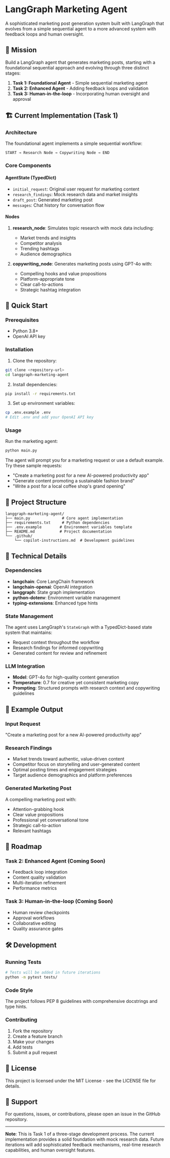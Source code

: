 # LangGraph Marketing Agent

A sophisticated marketing post generation system built with LangGraph that evolves from a simple sequential agent to a more advanced system with feedback loops and human oversight.

## 🎯 Mission

Build a LangGraph agent that generates marketing posts, starting with a foundational sequential approach and evolving through three distinct stages:

1. **Task 1: Foundational Agent** - Simple sequential marketing agent
2. **Task 2: Enhanced Agent** - Adding feedback loops and validation
3. **Task 3: Human-in-the-loop** - Incorporating human oversight and approval

## 🏗️ Current Implementation (Task 1)

### Architecture

The foundational agent implements a simple sequential workflow:

```
START → Research Node → Copywriting Node → END
```

### Core Components

#### AgentState (TypedDict)
- `initial_request`: Original user request for marketing content
- `research_findings`: Mock research data and market insights
- `draft_post`: Generated marketing post
- `messages`: Chat history for conversation flow

#### Nodes

1. **research_node**: Simulates topic research with mock data including:
   - Market trends and insights
   - Competitor analysis
   - Trending hashtags
   - Audience demographics

2. **copywriting_node**: Generates marketing posts using GPT-4o with:
   - Compelling hooks and value propositions
   - Platform-appropriate tone
   - Clear call-to-actions
   - Strategic hashtag integration

## 🚀 Quick Start

### Prerequisites

- Python 3.8+
- OpenAI API key

### Installation

1. Clone the repository:
```bash
git clone <repository-url>
cd langgraph-marketing-agent
```

2. Install dependencies:
```bash
pip install -r requirements.txt
```

3. Set up environment variables:
```bash
cp .env.example .env
# Edit .env and add your OpenAI API key
```

### Usage

Run the marketing agent:

```bash
python main.py
```

The agent will prompt you for a marketing request or use a default example. Try these sample requests:

- "Create a marketing post for a new AI-powered productivity app"
- "Generate content promoting a sustainable fashion brand"  
- "Write a post for a local coffee shop's grand opening"

## 📁 Project Structure

```
langgraph-marketing-agent/
├── main.py              # Core agent implementation
├── requirements.txt     # Python dependencies
├── .env.example        # Environment variables template
├── README.md           # Project documentation
└── .github/
    └── copilot-instructions.md  # Development guidelines
```

## 🔧 Technical Details

### Dependencies

- **langchain**: Core LangChain framework
- **langchain-openai**: OpenAI integration
- **langgraph**: State graph implementation
- **python-dotenv**: Environment variable management
- **typing-extensions**: Enhanced type hints

### State Management

The agent uses LangGraph's `StateGraph` with a TypedDict-based state system that maintains:
- Request context throughout the workflow
- Research findings for informed copywriting
- Generated content for review and refinement

### LLM Integration

- **Model**: GPT-4o for high-quality content generation
- **Temperature**: 0.7 for creative yet consistent marketing copy
- **Prompting**: Structured prompts with research context and copywriting guidelines

## 🎨 Example Output

### Input Request
"Create a marketing post for a new AI-powered productivity app"

### Research Findings
- Market trends toward authentic, value-driven content
- Competitor focus on storytelling and user-generated content
- Optimal posting times and engagement strategies
- Target audience demographics and platform preferences

### Generated Marketing Post
A compelling marketing post with:
- Attention-grabbing hook
- Clear value propositions
- Professional yet conversational tone
- Strategic call-to-action
- Relevant hashtags

## 🔄 Roadmap

### Task 2: Enhanced Agent (Coming Soon)
- Feedback loop integration
- Content quality validation
- Multi-iteration refinement
- Performance metrics

### Task 3: Human-in-the-loop (Coming Soon)  
- Human review checkpoints
- Approval workflows
- Collaborative editing
- Quality assurance gates

## 🛠️ Development

### Running Tests
```bash
# Tests will be added in future iterations
python -m pytest tests/
```

### Code Style
The project follows PEP 8 guidelines with comprehensive docstrings and type hints.

### Contributing
1. Fork the repository
2. Create a feature branch
3. Make your changes
4. Add tests
5. Submit a pull request

## 📄 License

This project is licensed under the MIT License - see the LICENSE file for details.

## 🤝 Support

For questions, issues, or contributions, please open an issue in the GitHub repository.

---

**Note**: This is Task 1 of a three-stage development process. The current implementation provides a solid foundation with mock research data. Future iterations will add sophisticated feedback mechanisms, real-time research capabilities, and human oversight features.
